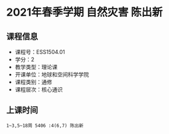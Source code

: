 # 2021年春季学期 自然灾害 陈出新






## 课程信息

- 课程号：ESS1504.01
- 学分：2
- 教学类型：理论课
- 开课单位：地球和空间科学学院
- 课程类别：通修
- 课程层次：核心通识

## 上课时间

```
1~3,5~18周 5406 :4(6,7) 陈出新
```

